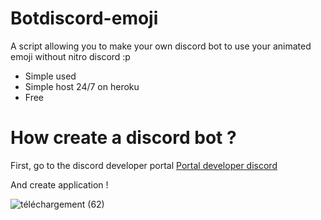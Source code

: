 # Botdiscord-emoji

A script allowing you to make your own discord bot to use your animated emoji without nitro discord :p

* Simple used
* Simple host 24/7 on heroku
* Free

# How create a discord bot ?

First, go to the discord developer portal 
[Portal developer discord](https://discord.com/developers/applications)

And create application !

![téléchargement (62)](https://user-images.githubusercontent.com/60527359/93457640-89b5a600-f8df-11ea-8d57-fb4843b679c4.png)
